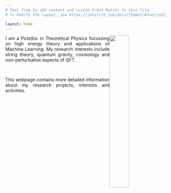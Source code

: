 ```yaml
---
# Feel free to add content and custom Front Matter to this file.
# To modify the layout, see https://jekyllrb.com/docs/themes/#overriding-theme-defaults

layout: home
---
```




<img style="float: right;" src="{{site.url}}images/profile01.JPG" width="35%" height="auto">

<div style="width: 450px;">
   <p align="justify"> I am a Postdoc in Theoretical Physics focussing on high energy theory and applications of Machine Learning. My research interests include string theory, quantum gravity, cosmology and non-perturbative aspects of QFT. </p>
</div>
<br>
<div style="width: 450px;">
    <p align="justify" >
    This webpage contains more detailed information about my research projects, interests and activities.
    </p> 
</div>






